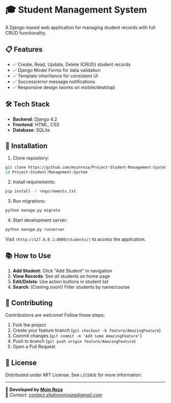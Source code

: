 # 🎓 Student Management System

A Django-based web application for managing student records with full CRUD functionality.


## 📋 Features
- ✅ Create, Read, Update, Delete (CRUD) student records
- ✅ Django Model Forms for data validation
- ✅ Template inheritance for consistent UI
- ✅ Success/error message notifications
- ✅ Responsive design (works on mobile/desktop)

## 🛠️ Tech Stack
- **Backend**: Django 4.2
- **Frontend**: HTML, CSS
- **Database**: SQLite

## 🚀 Installation
1. Clone repository:
```bash
git clone https://github.com/moinreza/Project-Student-Management-System.git
cd Project-Student-Management-System
```

2. Install requirements:
```bash
pip install -r requirements.txt
```

3. Run migrations:
```bash
python manage.py migrate
```

4. Start development server:
```bash
python manage.py runserver
```

Visit `(http://127.0.0.1:8000/students/)` to access the application.

## 📚 How to Use
1. **Add Student**: Click "Add Student" in navigation
2. **View Records**: See all students on home page
3. **Edit/Delete**: Use action buttons in student list
4. **Search**: (Coming soon!) Filter students by name/course

## 🤝 Contributing
Contributions are welcome! Follow these steps:
1. Fork the project
2. Create your feature branch (`git checkout -b feature/AmazingFeature`)
3. Commit changes (`git commit -m 'Add some AmazingFeature'`)
4. Push to branch (`git push origin feature/AmazingFeature`)
5. Open a Pull Request

## 📄 License
Distributed under MIT License. See `LICENSE` for more information.

---
🙋 **Developed by [Moin Reza](https://github.com/moinreza)**  
📧 *Contact: [contact.shahmoinreza@gmail.com](mailto:contact.shahmoinreza@gmail.com)*
